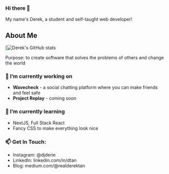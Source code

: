 ### Hi there 👋

My name's Derek, a student and self-taught web developer! 

## About Me

[![Derek's GitHub stats](https://github-readme-stats.vercel.app/api?username=realDerekTan&count_private=true)

<!--
[![Top Langs](https://github-readme-stats.vercel.app/api/top-langs/?username=realDerekTan&layout=compact&theme=dark&count_private=true)](https://github.com/realDerekTan/github-readme-stats) 
-->

Purpose: to create software that solves the problems of others and change the world

### 🔭 I’m currently working on
- **Wavecheck** - a social chatting platform where you can make friends and feel safe
- **Project Replay** - coming soon

### 🌱 I’m currently learning
- NextJS, Full Stack React
- Fancy CSS to make everything look nice

### 📫 Get In Touch: 
<!-- Email and Personal Website -->
- Instagram: @djderie
- LinkedIn: linkedin.com/in/dtan
- Blog: medium.com/@realderektan
